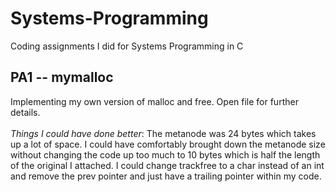 # Systems-Programming
Coding assignments I did for Systems Programming in C


## **PA1 -- mymalloc**
Implementing my own version of malloc and free. Open file for further details.\
 \
*Things I could have done better*: The metanode was 24 bytes which takes up a lot of space. I could have comfortably brought down the metanode size without changing the code up too much to 10 bytes which is half the length of the original I attached. I could change trackfree to a char instead of an int and remove the prev pointer and just have a trailing pointer within my code. 
